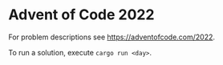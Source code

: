 # Advent of Code 2022
For problem descriptions see https://adventofcode.com/2022.

To run a solution, execute `cargo run <day>`.
